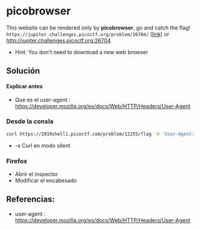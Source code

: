 # picobrowser

This website can be rendered only by **picobrowser**, go and catch the flag! `https://jupiter.challenges.picoctf.org/problem/26704/` ([link](https://jupiter.challenges.picoctf.org/problem/26704/)) or http://jupiter.challenges.picoctf.org:26704
- Hint: You don't need to download a new web browser

## Solución
#### Explicar antes
- Que es el user-agent : https://developer.mozilla.org/es/docs/Web/HTTP/Headers/User-Agent

### Desde la consla
```bash
curl https://2019shell1.picoctf.com/problem/12255/flag -H 'User-Agent: picobrowser' -s | grep pico
```
- -s Curl en modo silent

### Firefox
- Abrir el inspector
- Modificar el encabesado

## Referencias:
- user-agent : https://developer.mozilla.org/es/docs/Web/HTTP/Headers/User-Agent